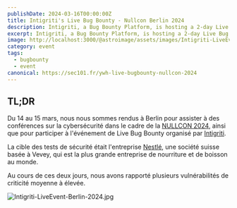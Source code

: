 ```yaml
---
publishDate: 2024-03-16T00:00:00Z
title: Intigriti's Live Bug Bounty - Nullcon Berlin 2024
description: Intigriti, a Bug Bounty Platform, is hosting a 2-day Live Bug Bounty during the Nullcon 2024 in Berlin
excerpt: Intigriti, a Bug Bounty Platform, is hosting a 2-day Live Bug Bounty during the Nullcon 2024 in Berlin
image: http://localhost:3000/@astroimage/assets/images/Intigriti-LiveEvent-Berlin-2024.jpg
category: event
tags:
  - bugbounty
  - event
canonical: https://sec101.fr/ywh-live-bugbounty-nullcon-2024
---
```


## TL;DR

Du 14 au 15 mars, nous nous sommes rendus à Berlin pour assister à des conférences sur la cybersécurité dans le cadre de la [NULLCON 2024](https://berlin2024.nullcon.net/), ainsi que pour participer à l'événement de Live Bug Bounty organisé par [Intigriti](https://www.intigriti.com/).

La cible des tests de sécurité était l'entreprise [Nestlé](https://www.nestle.com/), une société suisse basée à Vevey, qui est la plus grande entreprise de nourriture et de boisson au monde.

Au cours de ces deux jours, nous avons rapporté plusieurs vulnérabilités de criticité moyenne à élevée.

![Intigriti-LiveEvent-Berlin-2024.jpg](/@astroimage/assets/images/Intigriti-LiveEvent-Berlin-2024-square.jpg)